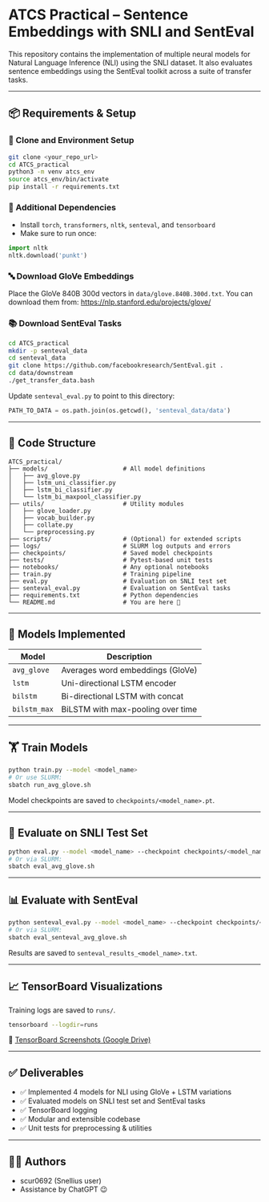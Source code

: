 # ATCS Practical – Sentence Embeddings with SNLI and SentEval

This repository contains the implementation of multiple neural models for Natural Language Inference (NLI) using the SNLI dataset. It also evaluates sentence embeddings using the SentEval toolkit across a suite of transfer tasks.

---

## 📦 Requirements & Setup

### 📁 Clone and Environment Setup

```bash
git clone <your_repo_url>
cd ATCS_practical
python3 -m venv atcs_env
source atcs_env/bin/activate
pip install -r requirements.txt
```

### 🧠 Additional Dependencies

- Install `torch`, `transformers`, `nltk`, `senteval`, and `tensorboard`
- Make sure to run once:

```python
import nltk
nltk.download('punkt')
```

### 🔤 Download GloVe Embeddings

Place the GloVe 840B 300d vectors in `data/glove.840B.300d.txt`. You can download them from:
https://nlp.stanford.edu/projects/glove/

### 📚 Download SentEval Tasks

```bash
cd ATCS_practical
mkdir -p senteval_data
cd senteval_data
git clone https://github.com/facebookresearch/SentEval.git .
cd data/downstream
./get_transfer_data.bash
```

Update `senteval_eval.py` to point to this directory:
```python
PATH_TO_DATA = os.path.join(os.getcwd(), 'senteval_data/data')
```

---

## 📁 Code Structure

```
ATCS_practical/
├── models/                     # All model definitions
│   ├── avg_glove.py
│   ├── lstm_uni_classifier.py
│   ├── lstm_bi_classifier.py
│   └── lstm_bi_maxpool_classifier.py
├── utils/                      # Utility modules
│   ├── glove_loader.py
│   ├── vocab_builder.py
│   ├── collate.py
│   └── preprocessing.py
├── scripts/                    # (Optional) for extended scripts
├── logs/                       # SLURM log outputs and errors
├── checkpoints/                # Saved model checkpoints
├── tests/                      # Pytest-based unit tests
├── notebooks/                  # Any optional notebooks
├── train.py                    # Training pipeline
├── eval.py                     # Evaluation on SNLI test set
├── senteval_eval.py            # Evaluation on SentEval tasks
├── requirements.txt            # Python dependencies
└── README.md                   # You are here 🚀
```

---

## 🧠 Models Implemented

| Model         | Description                       |
|---------------|-----------------------------------|
| `avg_glove`   | Averages word embeddings (GloVe)  |
| `lstm`        | Uni-directional LSTM encoder      |
| `bilstm`      | Bi-directional LSTM with concat   |
| `bilstm_max`  | BiLSTM with max-pooling over time |

---

## 🏋️ Train Models

```bash
python train.py --model <model_name>
# Or use SLURM:
sbatch run_avg_glove.sh
```

Model checkpoints are saved to `checkpoints/<model_name>.pt`.

---

## 🧪 Evaluate on SNLI Test Set

```bash
python eval.py --model <model_name> --checkpoint checkpoints/<model_name>.pt
# Or via SLURM:
sbatch eval_avg_glove.sh
```

---

## 📊 Evaluate with SentEval

```bash
python senteval_eval.py --model <model_name> --checkpoint checkpoints/<model_name>.pt
# Or via SLURM:
sbatch eval_senteval_avg_glove.sh
```

Results are saved to `senteval_results_<model_name>.txt`.

---

## 📈 TensorBoard Visualizations

Training logs are saved to `runs/`.

```bash
tensorboard --logdir=runs
```

📸 [TensorBoard Screenshots (Google Drive)](https://drive.google.com/drive/folders/1Uyn8ah_Q7cqe3bnAHNgaO1Ev7XHtfFYU)

---

## ✅ Deliverables

- ✅ Implemented 4 models for NLI using GloVe + LSTM variations
- ✅ Evaluated models on SNLI test set and SentEval tasks
- ✅ TensorBoard logging
- ✅ Modular and extensible codebase
- ✅ Unit tests for preprocessing & utilities

---

## 👨‍💻 Authors

- scur0692 (Snellius user)
- Assistance by ChatGPT 😉